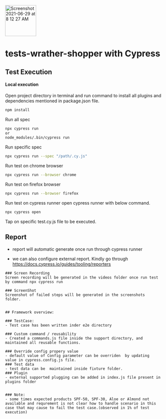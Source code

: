 <img width="100" alt="Screenshot 2021-06-29 at 8 12 27 AM" src="https://user-images.githubusercontent.com/39675511/123728969-d2a87b00-d8b1-11eb-9ece-558d4021f816.png">

# tests-wrather-shopper with Cypress

## Test Execution

####  Local execution

Open project directory in terminal and run command to install all plugins and dependencies mentioned in package.json file.
```sh
npm install 
```
Run all spec 
```sh
npx cypress run
or
node_modules/.bin/cypress run
```
Run specific spec 
```sh
npx cypress run --spec "/path/.cy.js"
```
Run test on chrome browser
```sh
npx cypress run --browser chrome
```

Run test on firefox browser
```sh
npx cypress run --browser firefox
```
Run test on cypress runner
open cypress runner with below command.
```sh
npx cypress open
```
Tap on specific test.cy.js file to be executed.
## Report 

- report will automatic generate once run through cypress runner 

- we can also configure external report. Kindly go through https://docs.cypress.io/guides/tooling/reporters

```
### Screen Recording
Screen recording will be generated in the videos folder once run test by command npx cypress run

### ScreenShot
Screenshot of failed steps will be generated in the screenshots folder.


## Framework overview:

### TestCase:
- Test case has been written inder e2e directory

### Custom command / reusability
- Created a commands.js file inside the support directory, and maintained all reusable functions.

### Override config propery value
- default value of Config parameter can be overriden  by updating value in cypress.config.js file.
### Test data
- test data can be  maintained inside fixture folder.
### Plugin
- external supported plugging can be added in index.js file present in plugins folder


### Note:
- some times expected products SPF-50, SPF-30, Aloe or Almond not available and requrement is not clear how to handle scenario in this case that may cause to fail the test case.(observed in 1% of test execution)
